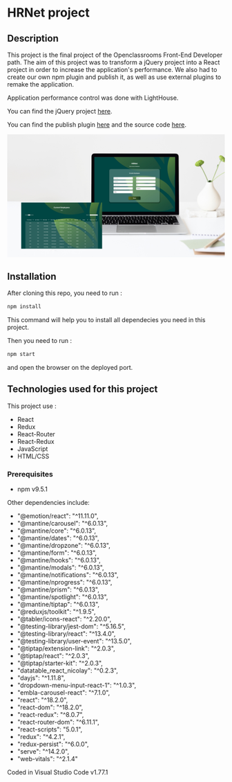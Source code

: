 # HRNet project

## Description
This project is the final project of the Openclassrooms Front-End Developer path. The aim of this project was to transform a jQuery project into a React project in order to increase the application's performance. We also had to create our own npm plugin and publish it, as well as use external plugins to remake the application.

Application performance control was done with LightHouse.

You can find the jQuery project [here](https://github.com/jucroizer/P14_Front-end).

You can find the publish plugin [here](https://www.npmjs.com/package/dropdown-menu-input-react-1) and the source code [here](https://github.com/jucroizer/dropdown-menu-input-react).

![HRNet](HRNet.png)

## Installation
After cloning this repo, you need to run :
```bash
npm install
```
This command will help you to install all dependecies you need in this project.
    
Then you need to run :
```bash
npm start
```
and open the browser on the deployed port.

## Technologies used for this project

This project use :
- React
- Redux
- React-Router
- React-Redux
- JavaScript
- HTML/CSS

### Prerequisites

- npm v9.5.1

Other dependencies include:
- "@emotion/react": "^11.11.0",
- "@mantine/carousel": "^6.0.13",
- "@mantine/core": "^6.0.13",
- "@mantine/dates": "^6.0.13",
- "@mantine/dropzone": "^6.0.13",
- "@mantine/form": "^6.0.13",
- "@mantine/hooks": "^6.0.13",
- "@mantine/modals": "^6.0.13",
- "@mantine/notifications": "^6.0.13",
- "@mantine/nprogress": "^6.0.13",
- "@mantine/prism": "^6.0.13",
- "@mantine/spotlight": "^6.0.13",
- "@mantine/tiptap": "^6.0.13",
- "@reduxjs/toolkit": "^1.9.5",
- "@tabler/icons-react": "^2.20.0",
- "@testing-library/jest-dom": "^5.16.5",
- "@testing-library/react": "^13.4.0",
- "@testing-library/user-event": "^13.5.0",
- "@tiptap/extension-link": "^2.0.3",
- "@tiptap/react": "^2.0.3",
- "@tiptap/starter-kit": "^2.0.3",
- "datatable_react_nicolay": "^0.2.3",
- "dayjs": "^1.11.8",
- "dropdown-menu-input-react-1": "^1.0.3",
- "embla-carousel-react": "^7.1.0",
- "react": "^18.2.0",
- "react-dom": "^18.2.0",
- "react-redux": "^8.0.7",
- "react-router-dom": "^6.11.1",
- "react-scripts": "5.0.1",
- "redux": "^4.2.1",
- "redux-persist": "^6.0.0",
- "serve": "^14.2.0",
- "web-vitals": "^2.1.4"

Coded in Visual Studio Code v1.77.1
